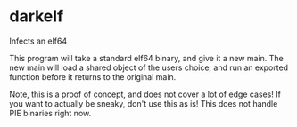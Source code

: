# darkelf
Infects an elf64

This program will take a standard elf64 binary, and give it a new main. The new main will load a shared object of the users choice, and run an exported function before it returns to the original main.

Note, this is a proof of concept, and does not cover a lot of edge cases!
If you want to actually be sneaky, don't use this as is!
This does not handle PIE binaries right now.
